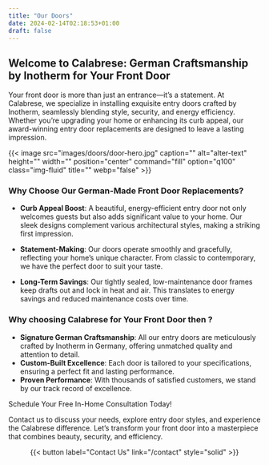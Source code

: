 ```yaml
---
title: "Our Doors"
date: 2024-02-14T02:18:53+01:00
draft: false
---
```

## Welcome to Calabrese: German Craftsmanship by Inotherm for Your Front Door

Your front door is more than just an entrance—it’s a statement. At Calabrese, we specialize in installing exquisite entry doors crafted by Inotherm, seamlessly blending style, security, and energy efficiency. Whether you’re upgrading your home or enhancing its curb appeal, our award-winning entry door replacements are designed to leave a lasting impression.

{{< image src="images/doors/door-hero.jpg" caption="" alt="alter-text" height="" width="" position="center" command="fill" option="q100" class="img-fluid" title=""  webp="false" >}}

### Why Choose Our German-Made Front Door Replacements?

- **Curb Appeal Boost**: A beautiful, energy-efficient entry door not only welcomes guests but also adds significant value to your home. Our sleek designs complement various architectural styles, making a striking first impression.

- **Statement-Making**: Our doors operate smoothly and gracefully, reflecting your home’s unique character. From classic to contemporary, we have the perfect door to suit your taste.

- **Long-Term Savings**: Our tightly sealed, low-maintenance door frames keep drafts out and lock in heat and air. This translates to energy savings and reduced maintenance costs over time.

### Why choosing Calabrese for Your Front Door then ?

- **Signature German Craftsmanship**: All our entry doors are meticulously crafted by Inotherm in Germany, offering unmatched quality and attention to detail.
- **Custom-Built Excellence**: Each door is tailored to your specifications, ensuring a perfect fit and lasting performance.
- **Proven Performance**: With thousands of satisfied customers, we stand by our track record of excellence.

Schedule Your Free In-Home Consultation Today!

Contact us to discuss your needs, explore entry door styles, and experience the Calabrese difference. Let’s transform your front door into a masterpiece that combines beauty, security, and efficiency.

<div style="display: flex; justify-content: center;">
    {{< button label="Contact Us" link="/contact" style="solid" >}}
</div>
